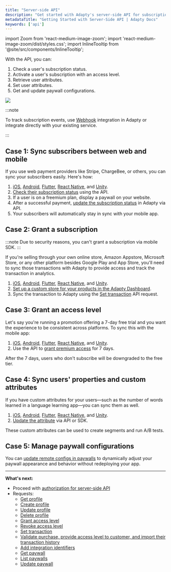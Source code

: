 ```yaml
---
title: "Server-side API"
description: "Get started with Adapty's server-side API for subscription management."
metadataTitle: "Getting Started with Server-Side API | Adapty Docs"
keywords: ['api']
---
```


import Zoom from 'react-medium-image-zoom';
import 'react-medium-image-zoom/dist/styles.css';
import InlineTooltip from '@site/src/components/InlineTooltip';

With the API, you can:

1. Check a user's subscription status.
2. Activate a user's subscription with an access level.
3. Retrieve user attributes.
4. Set user attributes.
5. Get and update paywall configurations.

<Zoom>
  <img src={require('./img/server.webp').default}
  style={{
    border: '1px solid #727272', /* border width and color */
    width: '700px', /* image width */
    display: 'block', /* for alignment */
    margin: '0 auto' /* center alignment */
  }}
/>
</Zoom>

<p> </p>

:::note

To track subscription events, use [Webhook](webhook) integration in Adapty or integrate directly with your existing service.

:::

## Case 1: Sync subscribers between web and mobile

If you use web payment providers like Stripe, ChargeBee, or others, you can sync your subscribers easily. Here's how:
1. <InlineTooltip tooltip="Assign a unique ID to each user">[iOS](identifying-users), [Android](android-identifying-users), [Flutter](flutter-identifying-users), [React Native](react-native-identifying-users), and [Unity](unity-identifying-users)</InlineTooltip>.
2. [Check their subscription status](ss-get-profile) using the API.
3. If a user is on a freemium plan, display a paywall on your website.
4. After a successful payment, [update the subscription status](ss-set-transaction) in Adapty via API.
5. Your subscribers will automatically stay in sync with your mobile app.

## Case 2: Grant a subscription

:::note
Due to security reasons, you can't grant a subscription via mobile SDK.
::: 

If you're selling through your own online store, Amazon Appstore, Microsoft Store, or any other platform besides Google Play and App Store, you'll need to sync those transactions with Adapty to provide access and track the transaction in analytics.

1. <InlineTooltip tooltip="Assign a unique ID to each user">[iOS](identifying-users), [Android](android-identifying-users), [Flutter](flutter-identifying-users), [React Native](react-native-identifying-users), and [Unity](unity-identifying-users)</InlineTooltip>.
2. [Set up a custom store for your products in the Adapty Dashboard](custom-store).
3. Sync the transaction to Adapty using the [Set transaction](ss-set-transaction) API request.

## Case 3: Grant an access level

Let's say you're running a promotion offering a 7-day free trial and you want the experience to be consistent across platforms. To sync this with the mobile app:

1. <InlineTooltip tooltip="Assign a unique ID to each user">[iOS](identifying-users), [Android](android-identifying-users), [Flutter](flutter-identifying-users), [React Native](react-native-identifying-users), and [Unity](unity-identifying-users)</InlineTooltip>.
2. Use the API to [grant premium access](ss-grant-access-level) for 7 days.

After the 7 days, users who don't subscribe will be downgraded to the free tier.

## Case 4: Sync users' properties and custom attributes

If you have custom attributes for your users—such as the number of words learned in a language learning app—you can sync them as well.

1. <InlineTooltip tooltip="Assign a unique ID to each user">[iOS](identifying-users), [Android](android-identifying-users), [Flutter](flutter-identifying-users), [React Native](react-native-identifying-users), and [Unity](unity-identifying-users)</InlineTooltip>.
2. [Update the attribute](ss-update-profile) via API or SDK.

These custom attributes can be used to create segments and run A/B tests.

## Case 5: Manage paywall configurations

You can [update remote configs in paywalls](ss-update-paywall.md) to dynamically adjust your paywall appearance and behavior without redeploying your app.

---

**What's next:**

- Proceed with [authorization for server-side API](ss-authorization)
- Requests:
  - [Get profile](ss-get-profile)
  - [Create profile](ss-create-profile)
  - [Update profile](ss-update-profile)
  - [Delete profile](ss-delete-profile) 
  - [Grant access level](ss-grant-access-level)
  - [Revoke access level](ss-revoke-access-level)
  - [Set transaction](ss-set-transaction)
  - [Validate purchase, provide access level to customer, and import their transaction history](ss-purchase-in-stripe)
  - [Add integration identifiers](ss-add-integration)
  - [Get paywall](ss-get-paywall)
  - [List paywalls](ss-list-paywalls)
  - [Update paywall](ss-update-paywall)
